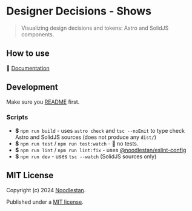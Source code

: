 # Designer Decisions - Shows

> Visualizing design decisions and tokens: Astro and SolidJS components.

## How to use

📖 [Documentation](https://designer-decisions.noodlestan.org/)

## Development

Make sure you [README](https://github.com/noodlestan/designer/blob/main/README.md) first.

### Scripts

- **$** `npm run build` - uses `astro check` and `tsc --noEmit` to type check Astro and SolidJS sources (does not produce any `dist/`)
- **$** `npm run test` / `npm run test:watch` - 🚧 no tests.
- **$** `npm run lint` / `npm run lint:fix` - uses [@noodlestan/eslint-config](https://www.npmjs.com/package/@noodlestan/eslint-config)
- **$** `npm run dev` - uses `tsc --watch` (SolidJS sources only)

## MIT License

Copyright (c) 2024 [Noodlestan](https://noodlestan.org/).

Published under a [MIT license](https://noodlestan.mit-license.org/).
